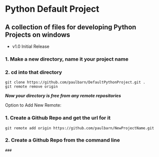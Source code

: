 # Python Default Project

## A collection of files for developing Python Projects on windows

*  v1.0 Initial Release

### 1. Make a new directory, name it your project name
### 2. cd into that directory
	git clone https://github.com/paulbarn/DefaultPythonProject.git .
	git remote remove origin

***Now your directory is free from any remote repositories***

Option to Add New Remote:
### 1. Create a Github Repo and get the url for it
	git remote add origin https://github.com/paulbarn/NewProjectName.git  
	
### 2. Create a Github Repo from the command line
	### 

<!-- markdownlint-disable-file required-headings -->
	
